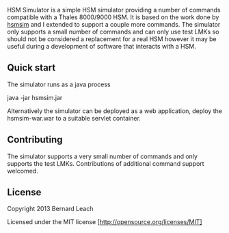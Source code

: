 HSM Simulator is a simple HSM simulator providing a number of commands compatible
with a Thales 8000/9000 HSM. It is based on the work done by [hsmsim](http://github.com/leachbj/hsmsim) and I extended to support a couple more commands. 
The simulator only supports a small number of commands and can only use test LMKs so should not be considered a replacement for a real HSM however it may be useful during a development of software
that interacts with a HSM.



## Quick start

The simulator runs as a java process

  java -jar hsmsim.jar

Alternatively the simulator can be deployed as a web application, deploy the hsmsim-war.war to a suitable
servlet container.

## Contributing

The simulator supports a very small number of commands and only supports the test LMKs.  Contributions of
additional command support welcomed.

## License
Copyright 2013 Bernard Leach

Licensed under the MIT license [http://opensource.org/licenses/MIT]
